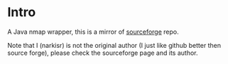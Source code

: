 # Intro
A Java nmap wrapper, this is a mirror of [sourceforge](http://sourceforge.net/apps/mediawiki/nmap4j/index.php?title=Main_Page#Nmap4j)  repo.

Note that I (narkisr) is not the original author (I just like github better then source forge), please check the sourceforge page and its author.
